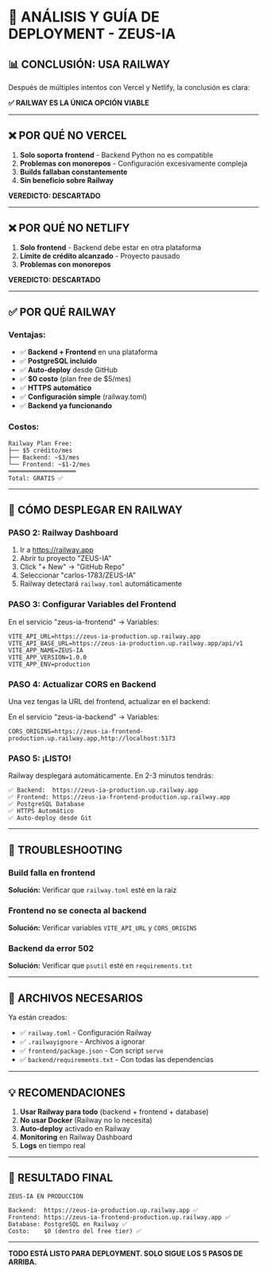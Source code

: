 # 🚀 ANÁLISIS Y GUÍA DE DEPLOYMENT - ZEUS-IA

## 📊 CONCLUSIÓN: USA RAILWAY

Después de múltiples intentos con Vercel y Netlify, la conclusión es clara:

**✅ RAILWAY ES LA ÚNICA OPCIÓN VIABLE**

---

## ❌ POR QUÉ NO VERCEL

1. **Solo soporta frontend** - Backend Python no es compatible
2. **Problemas con monorepos** - Configuración excesivamente compleja
3. **Builds fallaban constantemente**
4. **Sin beneficio sobre Railway**

**VEREDICTO: DESCARTADO**

---

## ❌ POR QUÉ NO NETLIFY

1. **Solo frontend** - Backend debe estar en otra plataforma
2. **Límite de crédito alcanzado** - Proyecto pausado
3. **Problemas con monorepos**

**VEREDICTO: DESCARTADO**

---

## ✅ POR QUÉ RAILWAY

### Ventajas:
- ✅ **Backend + Frontend** en una plataforma
- ✅ **PostgreSQL incluido**
- ✅ **Auto-deploy** desde GitHub
- ✅ **$0 costo** (plan free de $5/mes)
- ✅ **HTTPS automático**
- ✅ **Configuración simple** (railway.toml)
- ✅ **Backend ya funcionando**

### Costos:
```
Railway Plan Free:
├── $5 crédito/mes
├── Backend: ~$3/mes
└── Frontend: ~$1-2/mes
═══════════════════
Total: GRATIS ✅
```

---

## 🎯 CÓMO DESPLEGAR EN RAILWAY


### PASO 2: Railway Dashboard

1. Ir a https://railway.app
2. Abrir tu proyecto "ZEUS-IA"
3. Click "+ New" → "GitHub Repo"
4. Seleccionar "carlos-1783/ZEUS-IA"
5. Railway detectará `railway.toml` automáticamente

### PASO 3: Configurar Variables del Frontend

En el servicio "zeus-ia-frontend" → Variables:

```env
VITE_API_URL=https://zeus-ia-production.up.railway.app
VITE_API_BASE_URL=https://zeus-ia-production.up.railway.app/api/v1
VITE_APP_NAME=ZEUS-IA
VITE_APP_VERSION=1.0.0
VITE_APP_ENV=production
```

### PASO 4: Actualizar CORS en Backend

Una vez tengas la URL del frontend, actualizar en el backend:

En el servicio "zeus-ia-backend" → Variables:

```env
CORS_ORIGINS=https://zeus-ia-frontend-production.up.railway.app,http://localhost:5173
```

### PASO 5: ¡LISTO!

Railway desplegará automáticamente. En 2-3 minutos tendrás:

```
✅ Backend:  https://zeus-ia-production.up.railway.app
✅ Frontend: https://zeus-ia-frontend-production.up.railway.app
✅ PostgreSQL Database
✅ HTTPS Automático
✅ Auto-deploy desde Git
```

---

## 🔧 TROUBLESHOOTING

### Build falla en frontend
**Solución:** Verificar que `railway.toml` esté en la raíz

### Frontend no se conecta al backend
**Solución:** Verificar variables `VITE_API_URL` y `CORS_ORIGINS`

### Backend da error 502
**Solución:** Verificar que `psutil` esté en `requirements.txt`

---

## 📁 ARCHIVOS NECESARIOS

Ya están creados:
- ✅ `railway.toml` - Configuración Railway
- ✅ `.railwayignore` - Archivos a ignorar
- ✅ `frontend/package.json` - Con script `serve`
- ✅ `backend/requirements.txt` - Con todas las dependencias

---

## 💡 RECOMENDACIONES

1. **Usar Railway para todo** (backend + frontend + database)
2. **No usar Docker** (Railway no lo necesita)
3. **Auto-deploy** activado en Railway
4. **Monitoring** en Railway Dashboard
5. **Logs** en tiempo real

---

## 🎉 RESULTADO FINAL

```
ZEUS-IA EN PRODUCCIÓN

Backend:  https://zeus-ia-production.up.railway.app ✅
Frontend: https://zeus-ia-frontend-production.up.railway.app ✅
Database: PostgreSQL en Railway ✅
Costo:    $0 (dentro del free tier) ✅
```

---

**TODO ESTÁ LISTO PARA DEPLOYMENT. SOLO SIGUE LOS 5 PASOS DE ARRIBA.**
